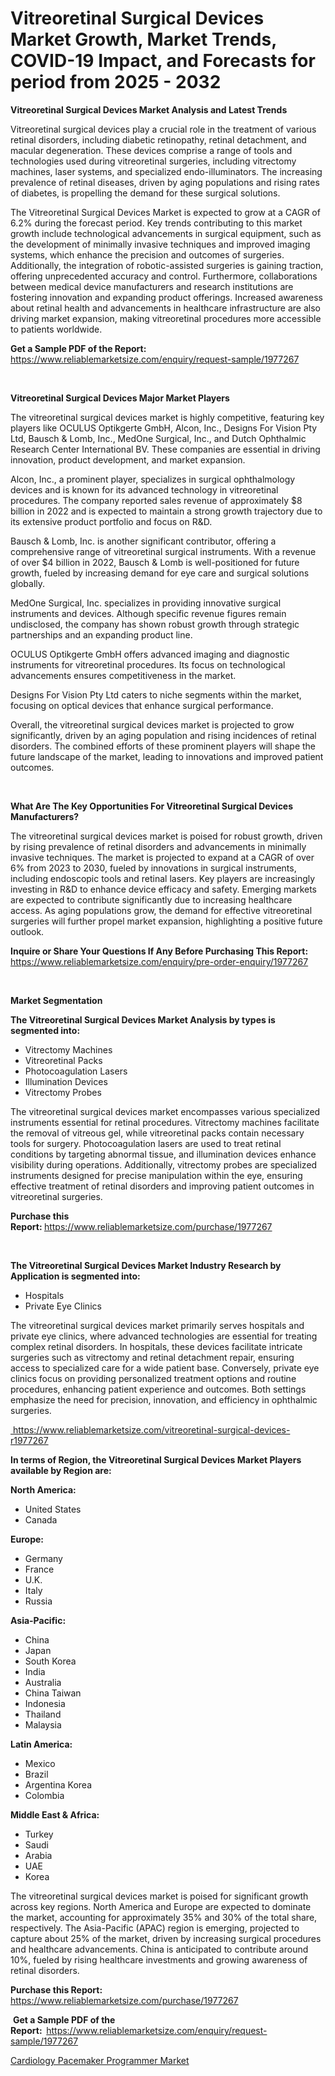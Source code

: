 <p><h1>Vitreoretinal Surgical Devices Market Growth, Market Trends, COVID-19 Impact, and Forecasts for period from 2025 - 2032</h1></p><p><strong>Vitreoretinal Surgical Devices Market Analysis and Latest Trends</strong></p>
<p><p>Vitreoretinal surgical devices play a crucial role in the treatment of various retinal disorders, including diabetic retinopathy, retinal detachment, and macular degeneration. These devices comprise a range of tools and technologies used during vitreoretinal surgeries, including vitrectomy machines, laser systems, and specialized endo-illuminators. The increasing prevalence of retinal diseases, driven by aging populations and rising rates of diabetes, is propelling the demand for these surgical solutions.</p><p>The Vitreoretinal Surgical Devices Market is expected to grow at a CAGR of 6.2% during the forecast period. Key trends contributing to this market growth include technological advancements in surgical equipment, such as the development of minimally invasive techniques and improved imaging systems, which enhance the precision and outcomes of surgeries. Additionally, the integration of robotic-assisted surgeries is gaining traction, offering unprecedented accuracy and control. Furthermore, collaborations between medical device manufacturers and research institutions are fostering innovation and expanding product offerings. Increased awareness about retinal health and advancements in healthcare infrastructure are also driving market expansion, making vitreoretinal procedures more accessible to patients worldwide.</p></p>
<p><strong>Get a Sample PDF of the Report:&nbsp;</strong> <a href="https://www.reliablemarketsize.com/enquiry/request-sample/1977267?utm_campaign=2334&utm_medium=2&utm_source=Github&utm_content=ia&utm_term=05032025&utm_id=vitreoretinal-surgical-devices">https://www.reliablemarketsize.com/enquiry/request-sample/1977267</a></p>
<p>&nbsp;</p>
<p><strong>Vitreoretinal Surgical Devices Major Market Players</strong></p>
<p><p>The vitreoretinal surgical devices market is highly competitive, featuring key players like OCULUS Optikgerte GmbH, Alcon, Inc., Designs For Vision Pty Ltd, Bausch & Lomb, Inc., MedOne Surgical, Inc., and Dutch Ophthalmic Research Center International BV. These companies are essential in driving innovation, product development, and market expansion.</p><p>Alcon, Inc., a prominent player, specializes in surgical ophthalmology devices and is known for its advanced technology in vitreoretinal procedures. The company reported sales revenue of approximately $8 billion in 2022 and is expected to maintain a strong growth trajectory due to its extensive product portfolio and focus on R&D.</p><p>Bausch & Lomb, Inc. is another significant contributor, offering a comprehensive range of vitreoretinal surgical instruments. With a revenue of over $4 billion in 2022, Bausch & Lomb is well-positioned for future growth, fueled by increasing demand for eye care and surgical solutions globally.</p><p>MedOne Surgical, Inc. specializes in providing innovative surgical instruments and devices. Although specific revenue figures remain undisclosed, the company has shown robust growth through strategic partnerships and an expanding product line.</p><p>OCULUS Optikgerte GmbH offers advanced imaging and diagnostic instruments for vitreoretinal procedures. Its focus on technological advancements ensures competitiveness in the market.</p><p>Designs For Vision Pty Ltd caters to niche segments within the market, focusing on optical devices that enhance surgical performance.</p><p>Overall, the vitreoretinal surgical devices market is projected to grow significantly, driven by an aging population and rising incidences of retinal disorders. The combined efforts of these prominent players will shape the future landscape of the market, leading to innovations and improved patient outcomes.</p></p>
<p>&nbsp;</p>
<p><strong>What Are The Key Opportunities For Vitreoretinal Surgical Devices Manufacturers?</strong></p>
<p><p>The vitreoretinal surgical devices market is poised for robust growth, driven by rising prevalence of retinal disorders and advancements in minimally invasive techniques. The market is projected to expand at a CAGR of over 6% from 2023 to 2030, fueled by innovations in surgical instruments, including endoscopic tools and retinal lasers. Key players are increasingly investing in R&D to enhance device efficacy and safety. Emerging markets are expected to contribute significantly due to increasing healthcare access. As aging populations grow, the demand for effective vitreoretinal surgeries will further propel market expansion, highlighting a positive future outlook.</p></p>
<p><strong>Inquire or Share Your Questions If Any Before Purchasing This Report:</strong> <a href="https://www.reliablemarketsize.com/enquiry/pre-order-enquiry/1977267?utm_campaign=2334&utm_medium=2&utm_source=Github&utm_content=ia&utm_term=05032025&utm_id=vitreoretinal-surgical-devices">https://www.reliablemarketsize.com/enquiry/pre-order-enquiry/1977267</a></p>
<p>&nbsp;</p>
<p><strong>Market Segmentation</strong></p>
<p><strong>The Vitreoretinal Surgical Devices Market Analysis by types is segmented into:</strong></p>
<p><ul><li>Vitrectomy Machines</li><li>Vitreoretinal Packs</li><li>Photocoagulation Lasers</li><li>Illumination Devices</li><li>Vitrectomy Probes</li></ul></p>
<p><p>The vitreoretinal surgical devices market encompasses various specialized instruments essential for retinal procedures. Vitrectomy machines facilitate the removal of vitreous gel, while vitreoretinal packs contain necessary tools for surgery. Photocoagulation lasers are used to treat retinal conditions by targeting abnormal tissue, and illumination devices enhance visibility during operations. Additionally, vitrectomy probes are specialized instruments designed for precise manipulation within the eye, ensuring effective treatment of retinal disorders and improving patient outcomes in vitreoretinal surgeries.</p></p>
<p><strong>Purchase this Report:&nbsp;</strong><a href="https://www.reliablemarketsize.com/purchase/1977267?utm_campaign=2334&utm_medium=2&utm_source=Github&utm_content=ia&utm_term=05032025&utm_id=vitreoretinal-surgical-devices">https://www.reliablemarketsize.com/purchase/1977267</a></p>
<p>&nbsp;</p>
<p><strong>The Vitreoretinal Surgical Devices Market Industry Research by Application is segmented into:</strong></p>
<p><ul><li>Hospitals</li><li>Private Eye Clinics</li></ul></p>
<p><p>The vitreoretinal surgical devices market primarily serves hospitals and private eye clinics, where advanced technologies are essential for treating complex retinal disorders. In hospitals, these devices facilitate intricate surgeries such as vitrectomy and retinal detachment repair, ensuring access to specialized care for a wide patient base. Conversely, private eye clinics focus on providing personalized treatment options and routine procedures, enhancing patient experience and outcomes. Both settings emphasize the need for precision, innovation, and efficiency in ophthalmic surgeries.</p></p>
<p><a href="https://www.reliablemarketsize.com/vitreoretinal-surgical-devices-r1977267?utm_campaign=2334&utm_medium=2&utm_source=Github&utm_content=ia&utm_term=05032025&utm_id=vitreoretinal-surgical-devices">&nbsp;https://www.reliablemarketsize.com/vitreoretinal-surgical-devices-r1977267</a></p>
<p><strong>In terms of Region, the Vitreoretinal Surgical Devices Market Players available by Region are:</strong></p>
<p>
    <p> <strong> North America: </strong>
        <ul>
            <li>United States</li>
            <li>Canada</li>
        </ul>
        </p> 
    <p> <strong> Europe: </strong>
        <ul>
            <li>Germany</li>
            <li>France</li>
            <li>U.K.</li>
            <li>Italy</li>
            <li>Russia</li>
        </ul>
        </p> 
    <p> <strong> Asia-Pacific: </strong>
        <ul>
            <li>China</li>
            <li>Japan</li>
            <li>South Korea</li>
            <li>India</li>
            <li>Australia</li>
            <li>China Taiwan</li>
            <li>Indonesia</li>
            <li>Thailand</li>
            <li>Malaysia</li>
        </ul>
        </p> 
    <p> <strong> Latin America: </strong>
        <ul>
            <li>Mexico</li>
            <li>Brazil</li>
            <li>Argentina Korea</li>
            <li>Colombia</li>
        </ul>
        </p> 
    <p> <strong> Middle East & Africa: </strong>
        <ul>
            <li>Turkey</li>
            <li>Saudi</li>
            <li>Arabia</li>
            <li>UAE</li>
            <li>Korea</li>
        </ul>
    </p>
    </p>
<p><p>The vitreoretinal surgical devices market is poised for significant growth across key regions. North America and Europe are expected to dominate the market, accounting for approximately 35% and 30% of the total share, respectively. The Asia-Pacific (APAC) region is emerging, projected to capture about 25% of the market, driven by increasing surgical procedures and healthcare advancements. China is anticipated to contribute around 10%, fueled by rising healthcare investments and growing awareness of retinal disorders.</p></p>
<p><strong>Purchase this Report: </strong><a href="https://www.reliablemarketsize.com/purchase/1977267?utm_campaign=2334&utm_medium=2&utm_source=Github&utm_content=ia&utm_term=05032025&utm_id=vitreoretinal-surgical-devices">https://www.reliablemarketsize.com/purchase/1977267</a></p>
<p>&nbsp;<strong>Get a Sample PDF of the Report:&nbsp;&nbsp;</strong><a href="https://www.reliablemarketsize.com/enquiry/request-sample/1977267?utm_campaign=2334&utm_medium=2&utm_source=Github&utm_content=ia&utm_term=05032025&utm_id=vitreoretinal-surgical-devices">https://www.reliablemarketsize.com/enquiry/request-sample/1977267</a></p>
<p><strong></strong></p>
<p><p><a href="https://github.com/MariaWashington76/Market-Research-Report-List-1/blob/main/cardiology-pacemaker-programmer-market.md?utm_campaign=2334&utm_medium=2&utm_source=Github&utm_content=ia&utm_term=05032025&utm_id=vitreoretinal-surgical-devices">Cardiology Pacemaker Programmer Market</a></p></p>